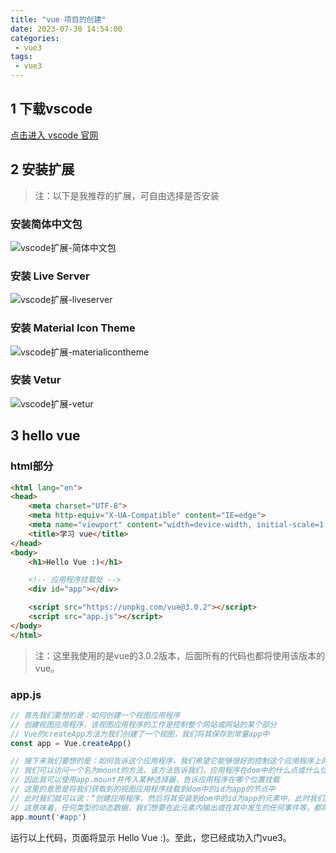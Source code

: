 ```yaml
---
title: "vue 项目的创建"
date: 2023-07-30 14:54:00
categories:
 - vue3
tags:
 - vue3
---
```


## 1 下载vscode

[点击进入 vscode 官网](https://code.visualstudio.com/ "vscode官网")

## 2 安装扩展

> 注：以下是我推荐的扩展，可自由选择是否安装

### 安装简体中文包

![vscode扩展-简体中文包](/vscode扩展-简体中文包.png "vscode扩展-简体中文包")

### 安装 Live Server

![vscode扩展-liveserver](/vscode扩展-liveserver.png "vscode扩展-liveserver")

### 安装 Material Icon Theme

![vscode扩展-materialicontheme](/vscode扩展-materialicontheme.png "vscode扩展-materialicontheme")

### 安装 Vetur

![vscode扩展-vetur](/vscode扩展-vetur.png "vscode扩展-vetur")

## 3 hello vue

### html部分

```html
<html lang="en">
<head>
    <meta charset="UTF-8">
    <meta http-equiv="X-UA-Compatible" content="IE=edge">
    <meta name="viewport" content="width=device-width, initial-scale=1.0">
    <title>学习 vue</title>
</head>
<body>
    <h1>Hello Vue :)</h1>

    <!-- 应用程序挂载处 -->
    <div id="app"></div>

    <script src="https://unpkg.com/vue@3.0.2"></script>
    <script src="app.js"></script>
</body>
</html>
```

> 注：这里我使用的是vue的3.0.2版本，后面所有的代码也都将使用该版本的vue。

### app.js

```javascript
// 首先我们要想的是：如何创建一个视图应用程序
// 创建视图应用程序，该视图应用程序的工作是控制整个网站或网站的某个部分
// Vue的createApp方法为我们创建了一个视图，我们将其保存到常量app中
const app = Vue.createApp()

// 接下来我们要想的是：如何告诉这个应用程序，我们希望它能够很好的控制这个应用程序上网页的某个部分
// 我们可以访问一个名为mount的方法，该方法告诉我们，应用程序在dom中的什么点或什么位置挂载
// 因此我可以使用app.mount并传入某种选择器，告诉应用程序在哪个位置挂载
// 这里的意思是将我们获取到的视图应用程序挂载到dom中的id为app的节点中
// 此时我们就可以说：“创建应用程序，然后将其安装到dom中的id为app的元素中，此时我们的视图应用程序控制整个id为app元素内部的任何内容，而不是它（id为app的元素）之外的任何内容”
// 这意味着，任何类型的动态数据，我们想要在此元素内输出或在其中发生的任何事件等，都将由我们的视图应用程序来控制
app.mount('#app')
```

运行以上代码，页面将显示 Hello Vue :)。至此，您已经成功入门vue3。